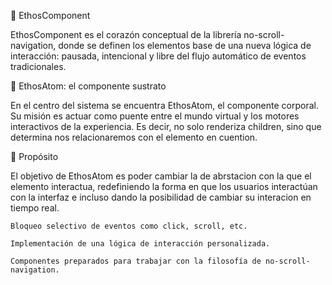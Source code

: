 🧭 EthosComponent

EthosComponent es el corazón conceptual de la librería no-scroll-navigation, donde se definen los elementos base de una nueva lógica de interacción: pausada, intencional y libre del flujo automático de eventos tradicionales.

📌 EthosAtom: el componente sustrato

En el centro del sistema se encuentra EthosAtom, el componente corporal. Su misión es actuar como puente entre el mundo virtual y los motores interactivos de la experiencia. 
Es decir, no solo renderiza children, sino que determina nos relacionaremos con el elemento en cuention.

🎯 Propósito

El objetivo de EthosAtom es poder cambiar la de abrstacion con la que el elemento interactua, redefiniendo la forma en que los usuarios interactúan con la interfaz e incluso dando la posibilidad de cambiar su interacion en tiempo real.

    Bloqueo selectivo de eventos como click, scroll, etc.

    Implementación de una lógica de interacción personalizada.
    
    Componentes preparados para trabajar con la filosofía de no-scroll-navigation.